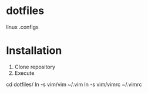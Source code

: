 dotfiles
========

linux .configs

Installation
========
1. Clone repository
2. Execute

cd dotfiles/
ln -s vim/vim ~/.vim
ln -s vim/vimrc ~/.vimrc


